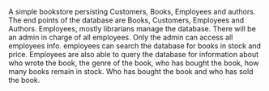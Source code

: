 A simple bookstore persisting Customers, Books, Employees and authors. The end points of the database are Books, Customers, Employees and Authors.
Employees, mostly librarians manage the database. There will be an admin in charge of all employees. Only the admin can access all employees info. employees can search the database for books in stock and price. Employees are also able to query the database for information about who wrote the book, the genre of the book, who has bought the book, how many books remain in stock. Who has bought the book and who has sold the book.
